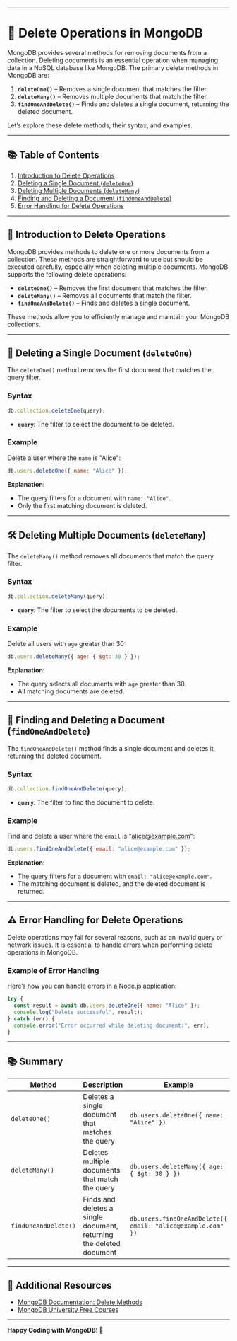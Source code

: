 
---

# 📝 **Delete Operations in MongoDB**

MongoDB provides several methods for removing documents from a collection. Deleting documents is an essential operation when managing data in a NoSQL database like MongoDB. The primary delete methods in MongoDB are:

1. **`deleteOne()`** – Removes a single document that matches the filter.
2. **`deleteMany()`** – Removes multiple documents that match the filter.
3. **`findOneAndDelete()`** – Finds and deletes a single document, returning the deleted document.

Let’s explore these delete methods, their syntax, and examples.

---

## 📚 **Table of Contents**

1. [Introduction to Delete Operations](#introduction-to-delete-operations)
2. [Deleting a Single Document (`deleteOne`)](#deleting-a-single-document-deleteone)
3. [Deleting Multiple Documents (`deleteMany`)](#deleting-multiple-documents-deletemany)
4. [Finding and Deleting a Document (`findOneAndDelete`)](#finding-and-deleting-a-document-findoneanddelete)
5. [Error Handling for Delete Operations](#error-handling-for-delete-operations)

---

## 🚀 **Introduction to Delete Operations**

MongoDB provides methods to delete one or more documents from a collection. These methods are straightforward to use but should be executed carefully, especially when deleting multiple documents. MongoDB supports the following delete operations:

- **`deleteOne()`** – Removes the first document that matches the filter.
- **`deleteMany()`** – Removes all documents that match the filter.
- **`findOneAndDelete()`** – Finds and deletes a single document.

These methods allow you to efficiently manage and maintain your MongoDB collections.

---

## 📝 **Deleting a Single Document (`deleteOne`)**

The `deleteOne()` method removes the first document that matches the query filter.

### **Syntax**

```javascript
db.collection.deleteOne(query);
```

- **`query`**: The filter to select the document to be deleted.

### **Example**

Delete a user where the `name` is "Alice":

```javascript
db.users.deleteOne({ name: "Alice" });
```

**Explanation:**
- The query filters for a document with `name: "Alice"`.
- Only the first matching document is deleted.

---

## 🛠️ **Deleting Multiple Documents (`deleteMany`)**

The `deleteMany()` method removes all documents that match the query filter.

### **Syntax**

```javascript
db.collection.deleteMany(query);
```

- **`query`**: The filter to select the documents to be deleted.

### **Example**

Delete all users with `age` greater than 30:

```javascript
db.users.deleteMany({ age: { $gt: 30 } });
```

**Explanation:**
- The query selects all documents with `age` greater than 30.
- All matching documents are deleted.

---

## 🔄 **Finding and Deleting a Document (`findOneAndDelete`)**

The `findOneAndDelete()` method finds a single document and deletes it, returning the deleted document.

### **Syntax**

```javascript
db.collection.findOneAndDelete(query);
```

- **`query`**: The filter to find the document to delete.

### **Example**

Find and delete a user where the `email` is "alice@example.com":

```javascript
db.users.findOneAndDelete({ email: "alice@example.com" });
```

**Explanation:**
- The query filters for a document with `email: "alice@example.com"`.
- The matching document is deleted, and the deleted document is returned.

---

## ⚠️ **Error Handling for Delete Operations**

Delete operations may fail for several reasons, such as an invalid query or network issues. It is essential to handle errors when performing delete operations in MongoDB.

### **Example of Error Handling**

Here’s how you can handle errors in a Node.js application:

```javascript
try {
  const result = await db.users.deleteOne({ name: "Alice" });
  console.log("Delete successful", result);
} catch (err) {
  console.error("Error occurred while deleting document:", err);
}
```

---

## 📚 **Summary**

| Method               | Description                                | Example                                                   |
|----------------------|--------------------------------------------|-----------------------------------------------------------|
| `deleteOne()`        | Deletes a single document that matches the query | `db.users.deleteOne({ name: "Alice" })`                   |
| `deleteMany()`       | Deletes multiple documents that match the query | `db.users.deleteMany({ age: { $gt: 30 } })`              |
| `findOneAndDelete()` | Finds and deletes a single document, returning the deleted document | `db.users.findOneAndDelete({ email: "alice@example.com" })` |

---

## 📖 **Additional Resources**

- [MongoDB Documentation: Delete Methods](https://www.mongodb.com/docs/manual/reference/method/db.collection.deleteOne/)
- [MongoDB University Free Courses](https://university.mongodb.com/)

---

**Happy Coding with MongoDB! 🚀**